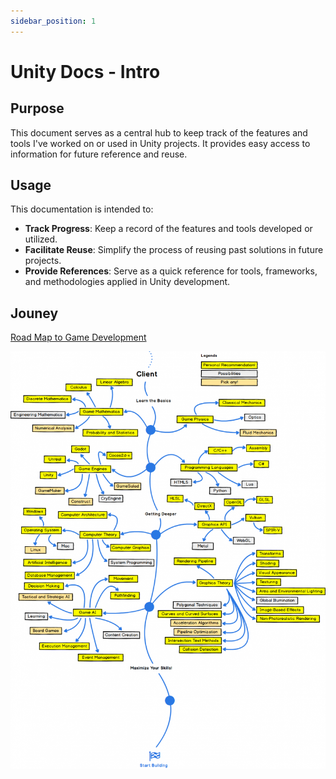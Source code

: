 ```yaml
---
sidebar_position: 1
---
```


# Unity Docs - Intro

## Purpose

This document serves as a central hub to keep track of the features and tools I've worked on or used in Unity projects. It provides easy access to information for future reference and reuse.

## Usage

This documentation is intended to:

- **Track Progress**: Keep a record of the features and tools developed or utilized.
- **Facilitate Reuse**: Simplify the process of reusing past solutions in future projects.
- **Provide References**: Serve as a quick reference for tools, frameworks, and methodologies applied in Unity development.

## Jouney

[Road Map to Game Development](https://allbachelor.com/2021/05/01/road-map-to-game-development/#1story-line-and-idea-or-concept)

![Road Map to Game Development](img/image1.png)
